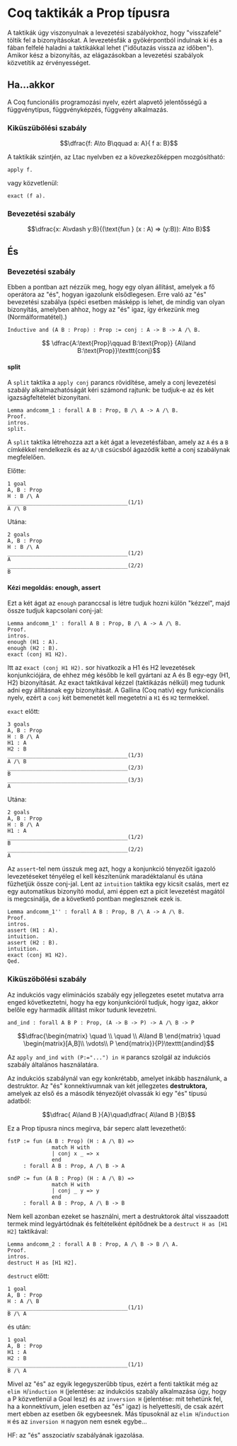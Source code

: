 # Coq taktikák a Prop típusra
A taktikák úgy viszonyulnak a levezetési szabályokhoz, hogy "visszafelé" töltik fel a bizonyításokat. A levezetésfák a gyökérpontból indulnak ki és a fában felfelé haladni a taktikákkal lehet ("időutazás vissza az időben"). Amikor kész a bizonyítás, az elágazásokban a levezetési szabályok közvetítik az érvényességet. 

## Ha...akkor

A Coq funcionális programozási nyelv, ezért alapvető jelentősségű a függvénytípus, függvényképzés, függvény alkalmazás. 

### Kiküszübölési szabály

$$\dfrac{f: A\to B\qquad a: A}{ f a: B}$$

A taktikák szintjén, az Ltac nyelvben ez a kövezkezőképpen mozgósítható:

````Coq
apply f.
````
vagy közvetlenül:
````Coq
exact (f a).
````

### Bevezetési szabály

$$\dfrac{x: A\vdash y:B}{(\text{fun } (x : A) => (y:B)): A\to B}$$

## És
### Bevezetési szabály
Ebben a pontban azt nézzük meg, hogy egy olyan állítást, amelyek a fő operátora az "és", hogyan igazolunk elsődlegesen. Erre való az "és" bevezetési szabálya (spéci esetben másképp is lehet, de mindig van olyan bizonyítás, amelyben ahhoz, hogy az "és" igaz, így érkezünk meg (Normálformatétel).)

````coq
Inductive and (A B : Prop) : Prop := conj : A -> B -> A /\ B.
````

$$ \dfrac{A:\text{Prop}\qquad B:\text{Prop}}
       {A\land B:\text{Prop}}\texttt{conj}$$

#### split

A ````split```` taktika a ````apply conj```` parancs rövidítése, amely a conj levezetési szabály alkalmazhatóságát kéri számond rajtunk: be tudjuk-e az és két igazságfeltételét bizonyítani. 

````coq
Lemma andcomm_1 : forall A B : Prop, B /\ A -> A /\ B.
Proof.
intros.
split.
````

A ````split```` taktika létrehozza azt a két ágat a levezetésfában, amely az ````A```` és a ````B```` címkékkel rendelkezik és az ````A/\B```` csúcsból ágazódik ketté a conj szabálynak megfelelően.

Előtte:

````coq
1 goal
A, B : Prop
H : B /\ A
______________________________________(1/1)
A /\ B
````

Utána: 

````coq
2 goals
A, B : Prop
H : B /\ A
______________________________________(1/2)
A
______________________________________(2/2)
B
````
#### Kézi megoldás: enough, assert

Ezt a két ágat az ````enough```` paranccsal is létre tudjuk hozni külön "kézzel", majd össze tudjuk kapcsolani conj-jal: 

````coq
Lemma andcomm_1' : forall A B : Prop, B /\ A -> A /\ B.
Proof.
intros.
enough (H1 : A). 
enough (H2 : B). 
exact (conj H1 H2).
````
Itt az ````exact (conj H1 H2).```` sor hivatkozik a H1 és H2 levezetések konjunkciójára, de ehhez még később le kell gyártani az A és B egy-egy (H1, H2) bizonyítását. Az exact taktikával kézzel (taktikázás nélkül) meg tudunk adni egy állításnak egy bizonyítását. A Gallina (Coq natív) egy funkcionális nyelv, ezért a ````conj```` két bemenetét kell megetetni a ````H1```` és ````H2```` termekkel. 

````exact```` előtt: 

````coq
3 goals
A, B : Prop
H : B /\ A
H1 : A
H2 : B
______________________________________(1/3)
A /\ B
______________________________________(2/3)
B
______________________________________(3/3)
A
````

Utána: 
````coq
2 goals
A, B : Prop
H : B /\ A
H1 : A
______________________________________(1/2)
B
______________________________________(2/2)
A
````
Az ````assert````-tel nem ússzuk meg azt, hogy a konjunkció tényezőit igazoló levezetéseket tényéleg el kell készítenünk maradéktalanul és utána fűzhetjük össze conj-jal. Lent az ````intuition```` taktika egy kicsit csalás, mert ez egy automatikus bizonyító modul, ami éppen ezt a picit levezetést magától is megcsinálja, de a követkető pontban meglesznek ezek is. 

````coq
Lemma andcomm_1'' : forall A B : Prop, B /\ A -> A /\ B.
Proof.
intros.
assert (H1 : A).
intuition. 
assert (H2 : B).
intuition. 
exact (conj H1 H2).
Qed.
````
### Kiküszöbölési szabály
Az indukciós vagy eliminációs szabály egy jellegzetes esetet mutatva arra enged következtetni, hogy ha egy konjunkcióról tudjuk, hogy igaz, akkor belőle egy harmadik állítást mikor tudunk levezetni.

````coq
and_ind : forall A B P : Prop, (A -> B -> P) -> A /\ B -> P
````

$$\dfrac{\begin{matrix}
\quad
\\
\quad
\\
A\land B
\end{matrix} \quad \begin{matrix}[A,B]\\
\vdots\\
P \end{matrix}}{P}\texttt{andind}$$

Az ````apply and_ind with (P:="...") in H```` parancs szolgál az indukciós szabály általános használatára. 

Az indukciós szabálynál van egy konkrétabb, amelyet inkább használunk, a destruktor. Az "és" konnektívumnak van két jellegzetes **destruktora,** amelyek az első és a második tényezőjét olvassák ki egy "és" típusú adatból:

$$\dfrac{
A\land B
}{A}\quad\dfrac{
A\land B
}{B}$$

Ez a Prop típusra nincs megírva, bár seperc alatt levezethető:

````coq
fstP := fun (A B : Prop) (H : A /\ B) =>
              match H with
              | conj x _ => x
              end
     : forall A B : Prop, A /\ B -> A

sndP := fun (A B : Prop) (H : A /\ B) =>
              match H with
              | conj _ y => y
              end
     : forall A B : Prop, A /\ B -> B
````

Nem kell azonban ezeket se használni, mert a destruktorok által visszaadott termek mind legyártódnak és feltételként építődnek be a ````destruct H as [H1 H2]```` taktikával:

````coq
Lemma andcomm_2 : forall A B : Prop, A /\ B -> B /\ A.
Proof.
intros.
destruct H as [H1 H2].
````

````destruct```` előtt: 

````coq
1 goal
A, B : Prop
H : A /\ B
______________________________________(1/1)
B /\ A
````

és után: 

````coq
1 goal
A, B : Prop
H1 : A
H2 : B
______________________________________(1/1)
B /\ A
````

Mivel az "és" az egyik legegyszerűbb típus, ezért a fenti taktikát még az ````elim H````/````induction H```` (jelentése: az indukciós szabály alkalmazása úgy, hogy a P közvetlenül a Goal lesz) és az ````inversion H```` (jelentése: mit tehetünk fel, ha a konnektívum, jelen esetben az "és" igaz) is helyettesíti, de csak azért mert ebben az esetben ők egybeesnek. Más típusoknál az ````elim H````/````induction H```` és az ````inversion H```` nagyon nem esnek egybe...

HF: az "és" asszociatív szabályának igazolása.
